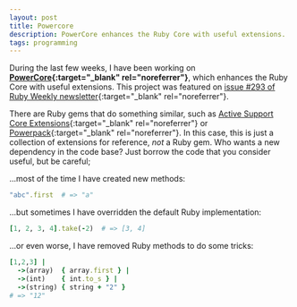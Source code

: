 ```yaml
---
layout: post
title: Powercore
description: PowerCore enhances the Ruby Core with useful extensions.
tags: programming
---
```


During the last few weeks, I have been working on **[PowerCore][1]{:target="_blank" rel="noreferrer"}**,
which enhances the Ruby Core with useful extensions. This project was featured on
[issue #293 of Ruby Weekly newsletter][4]{:target="_blank" rel="noreferrer"}.

There are Ruby gems that do something similar, such as
[Active Support Core Extensions][2]{:target="_blank" rel="noreferrer"} or [Powerpack][3]{:target="_blank" rel="noreferrer"}.
In this case, this is just a collection of extensions for reference, *not* a
Ruby gem. Who wants a new dependency in the code base? Just borrow the code
that you consider useful, but be careful;

...most of the time I have created new methods:

```ruby
"abc".first  # => "a"
```

...but sometimes I have overridden the default Ruby implementation:

```ruby
[1, 2, 3, 4].take(-2)  # => [3, 4]
```

...or even worse, I have removed Ruby methods to do some tricks:

```ruby
[1,2,3] |
  ->(array)  { array.first } |
  ->(int)    { int.to_s } |
  ->(string) { string + "2" }
# => "12"
```


[1]: https://github.com/arturoherrero/powercore
[2]: http://edgeguides.rubyonrails.org/active_support_core_extensions.html
[3]: https://github.com/bbatsov/powerpack
[4]: http://rubyweekly.com/issues/293
